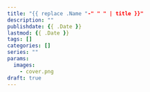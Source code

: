 ```yaml
---
title: "{{ replace .Name "-" " " | title }}"
description: ""
publishdate: {{ .Date }}
lastmod: {{ .Date }}
tags: []
categories: []
series: ""
params:
  images:
    - cover.png
draft: true
---
```

